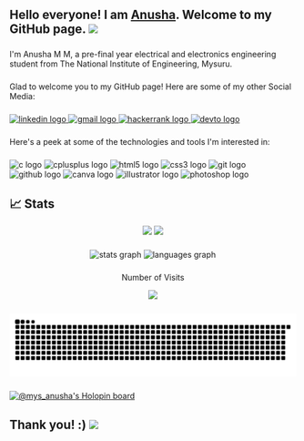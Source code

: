 
## Hello everyone! I am [Anusha](https://www.linkedin.com/in/anusha-m-m-012545200/). Welcome to my GitHub page. <img src="https://raw.githubusercontent.com/aemmadi/aemmadi/master/wave.gif" width="30px">
###

<p align="left">I'm Anusha M M, a pre-final year electrical and electronics engineering student from The National Institute of Engineering, Mysuru.</p>

###

<p align="left">Glad to welcome you to my GitHub page! Here are some of my other Social Media:</p>

###

<div align="left">
  <a href="https://www.linkedin.com/in/anusha-m-m-012545200/" target="_blank">
    <img src="https://img.shields.io/static/v1?message=LinkedIn&logo=linkedin&label=&color=0077B5&logoColor=white&labelColor=&style=for-the-badge" height="40" alt="linkedin logo"  />
  </a>
  <a href="mys.anusha@gmail.com" target="_blank">
    <img src="https://img.shields.io/static/v1?message=Gmail&logo=gmail&label=&color=D14836&logoColor=white&labelColor=&style=for-the-badge" height="40" alt="gmail logo"  />
  </a>
  <a href="https://www.hackerrank.com/mys_anusha" target="_blank">
    <img src="https://img.shields.io/static/v1?message=HackerRank&logo=hackerrank&label=&color=2EC866&logoColor=white&labelColor=&style=for-the-badge" height="40" alt="hackerrank logo"  />
  </a>
  <a href="https://dev.to/mys_anusha" target="_blank">
    <img src="https://img.shields.io/static/v1?message=dev.to&logo=dev.to&label=&color=0A0A0A&logoColor=white&labelColor=&style=for-the-badge" height="40" alt="devto logo"  />
  </a>
</div>

###

<p align="left">Here's a peek at some of the technologies and tools I'm interested in:</p>

###

<div align="left">
  <img src="https://cdn.jsdelivr.net/gh/devicons/devicon/icons/c/c-original.svg" height="40" width="52" alt="c logo"  />
  <img src="https://cdn.jsdelivr.net/gh/devicons/devicon/icons/cplusplus/cplusplus-original.svg" height="40" width="52" alt="cplusplus logo"  />
  <img src="https://cdn.jsdelivr.net/gh/devicons/devicon/icons/html5/html5-original.svg" height="40" width="52" alt="html5 logo"  />
  <img src="https://cdn.jsdelivr.net/gh/devicons/devicon/icons/css3/css3-original.svg" height="40" width="52" alt="css3 logo"  />
  <img src="https://cdn.jsdelivr.net/gh/devicons/devicon/icons/git/git-original.svg" height="40" width="52" alt="git logo"  />
  <img src="https://cdn.jsdelivr.net/gh/devicons/devicon/icons/github/github-original.svg" height="40" width="52" alt="github logo"  />
  <img src="https://cdn.jsdelivr.net/gh/devicons/devicon/icons/canva/canva-original.svg" height="40" width="52" alt="canva logo"  />
  <img src="https://cdn.jsdelivr.net/gh/devicons/devicon/icons/illustrator/illustrator-plain.svg" height="40" width="52" alt="illustrator logo"  />
  <img src="https://cdn.jsdelivr.net/gh/devicons/devicon/icons/photoshop/photoshop-plain.svg" height="40" width="52" alt="photoshop logo"  />
</div>

###

<div align="left">
</div>

## 📈 Stats

<p align="center">
  <img width="48%" src="https://github-readme-stats.vercel.app/api?username=mys-anusha&show_icons=true&hide_border=true&theme=midnight-purple" />
  <img width="48%" src="https://github-readme-streak-stats.herokuapp.com/?user=mys-anusha&hide_border=true&theme=midnight-purple" />
</p>

###

<div align="center">
  <img src="https://github-readme-stats.vercel.app/api?hide_title=false&hide_rank=false&show_icons=true&include_all_commits=true&count_private=true&disable_animations=false&theme=midnight-purple&locale=en&hide_border=false&username=mys-anusha" height="150" alt="stats graph"  />
  <img src="https://github-readme-stats.vercel.app/api/top-langs?locale=en&hide_title=false&layout=compact&card_width=320&langs_count=5&theme=midnight-purple&hide_border=false&username=mys-anusha" height="150" alt="languages graph"  />
</div>

###
<p align="center">Number of Visits</p>

<div align="center">
  <img src="https://profile-counter.glitch.me/mys-anusha/count.svg?"  />
</div>

###

<p align="center">
   <img src="https://github.com/Asmit2952/Asmit2952/blob/output/github-contribution-grid-snake.svg" alt="snake">
</p>

###

[![@mys_anusha's Holopin board](https://holopin.me/mys_anusha)](https://holopin.io/@mys_anusha)

## Thank you! :) <img src="https://raw.githubusercontent.com/aemmadi/aemmadi/master/wave.gif" width="30px">

###
